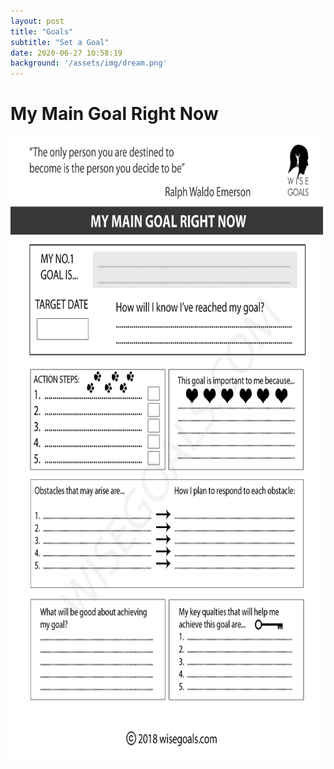 ```yaml
---
layout: post
title: "Goals"
subtitle: "Set a Goal"
date: 2020-06-27 10:58:19
background: '/assets/img/dream.png'
---
```

# **My Main Goal Right Now**

<img src="/assets/img/goal1.jpg" alt="Goals" height="1000" width="500">